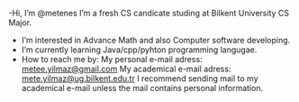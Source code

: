 -Hi, I’m @metenes
I’m a fresh CS candicate studing at Bilkent University CS Major.  
- I’m interested in Advance Math and also Computer software developing.
- I’m currently learning Java/cpp/pyhton programming langugae.
- How to reach me by:
My personal e-mail adress: metee.yilmaz@gmail.com
My academical e-mail adress: mete.yilmaz@ug.bilkent.edu.tr 
I recommend sending mail to my academical e-mail unless the mail contains personal information.

<!---
metenes/metenes is a ✨ special ✨ repository because its `README.md` (this file) appears on your GitHub profile.
You can click the Preview link to take a look at your changes.
--->

